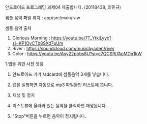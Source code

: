 안드로이드 프로그래밍 과제04 제출합니다. (20118438, 최민규)

샘플 음악 파일 위치 : app/src/main/raw

샘플 음악 출처 
1. Glorious Morning : https://youtu.be/7T_YtklLyyo?si=KP1OyCTb8SXd7uUm
2. River : https://soundcloud.com/musicbyaden/river
3. Color : https://youtu.be/Asy22pbbs8U?si=c7QCSRj7ApMDq1kW

1.앱을 위한 사전 셋팅
  1. 안드로이드 기기 /sdcard에 샘플음악 3개를 넣습니다.
  2. 앱을 실행하면 자동으로 mp3 파일들만 리스트에 뜹니다.

2. 재생 및 정지
  1. 리스트뷰에 올라와 있는 음악을 클릭하면 재생됩니다.
  2. "Stop"버튼을 누르면 음악이 정지됩니다.
